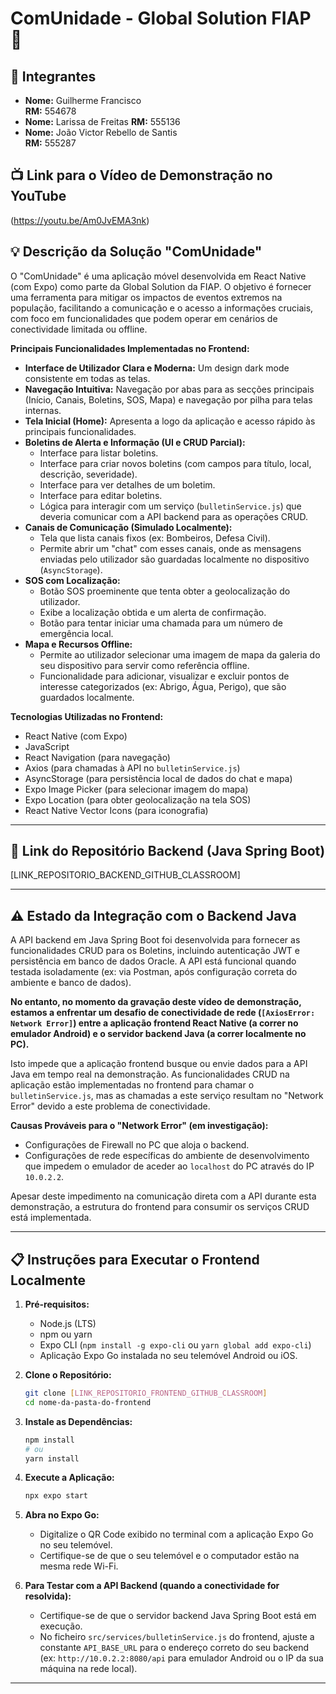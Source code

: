 #   ComUnidade - Global Solution FIAP 📱
## 👥 Integrantes

- **Nome:** Guilherme Francisco   
  **RM:** 554678 
- **Nome:** Larissa de Freitas
  **RM:** 555136
- **Nome:** João Victor Rebello de Santis  
  **RM:** 555287
## 📺 Link para o Vídeo de Demonstração no YouTube

(https://youtu.be/Am0JvEMA3nk)


## 💡 Descrição da Solução "ComUnidade"

O "ComUnidade" é uma aplicação móvel desenvolvida em React Native (com Expo) como parte da Global Solution da FIAP. O objetivo é fornecer uma ferramenta para mitigar os impactos de eventos extremos na população, facilitando a comunicação e o acesso a informações cruciais, com foco em funcionalidades que podem operar em cenários de conectividade limitada ou offline.

**Principais Funcionalidades Implementadas no Frontend:**

* **Interface de Utilizador Clara e Moderna:** Um design dark mode consistente em todas as telas.
* **Navegação Intuitiva:** Navegação por abas para as secções principais (Início, Canais, Boletins, SOS, Mapa) e navegação por pilha para telas internas.
* **Tela Inicial (Home):** Apresenta a logo da aplicação e acesso rápido às principais funcionalidades.
* **Boletins de Alerta e Informação (UI e CRUD Parcial):**
    * Interface para listar boletins.
    * Interface para criar novos boletins (com campos para título, local, descrição, severidade).
    * Interface para ver detalhes de um boletim.
    * Interface para editar boletins.
    * Lógica para interagir com um serviço (`bulletinService.js`) que deveria comunicar com a API backend para as operações CRUD.
* **Canais de Comunicação (Simulado Localmente):**
    * Tela que lista canais fixos (ex: Bombeiros, Defesa Civil).
    * Permite abrir um "chat" com esses canais, onde as mensagens enviadas pelo utilizador são guardadas localmente no dispositivo (`AsyncStorage`).
* **SOS com Localização:**
    * Botão SOS proeminente que tenta obter a geolocalização do utilizador.
    * Exibe a localização obtida e um alerta de confirmação.
    * Botão para tentar iniciar uma chamada para um número de emergência local.
* **Mapa e Recursos Offline:**
    * Permite ao utilizador selecionar uma imagem de mapa da galeria do seu dispositivo para servir como referência offline.
    * Funcionalidade para adicionar, visualizar e excluir pontos de interesse categorizados (ex: Abrigo, Água, Perigo), que são guardados localmente.

**Tecnologias Utilizadas no Frontend:**

* React Native (com Expo)
* JavaScript
* React Navigation (para navegação)
* Axios (para chamadas à API no `bulletinService.js`)
* AsyncStorage (para persistência local de dados do chat e mapa)
* Expo Image Picker (para selecionar imagem do mapa)
* Expo Location (para obter geolocalização na tela SOS)
* React Native Vector Icons (para iconografia)

---

## 🔗 Link do Repositório Backend (Java Spring Boot)

[LINK_REPOSITORIO_BACKEND_GITHUB_CLASSROOM]

---

## ⚠️ Estado da Integração com o Backend Java

A API backend em Java Spring Boot foi desenvolvida para fornecer as funcionalidades CRUD para os Boletins, incluindo autenticação JWT e persistência em banco de dados Oracle. A API está funcional quando testada isoladamente (ex: via Postman, após configuração correta do ambiente e banco de dados).

**No entanto, no momento da gravação deste vídeo de demonstração, estamos a enfrentar um desafio de conectividade de rede (`[AxiosError: Network Error]`) entre a aplicação frontend React Native (a correr no emulador Android) e o servidor backend Java (a correr localmente no PC).**

Isto impede que a aplicação frontend busque ou envie dados para a API Java em tempo real na demonstração. As funcionalidades CRUD na aplicação estão implementadas no frontend para chamar o `bulletinService.js`, mas as chamadas a este serviço resultam no "Network Error" devido a este problema de conectividade.

**Causas Prováveis para o "Network Error" (em investigação):**
* Configurações de Firewall no PC que aloja o backend.
* Configurações de rede específicas do ambiente de desenvolvimento que impedem o emulador de aceder ao `localhost` do PC através do IP `10.0.2.2`.

Apesar deste impedimento na comunicação direta com a API durante esta demonstração, a estrutura do frontend para consumir os serviços CRUD está implementada.

---

## 📋 Instruções para Executar o Frontend Localmente

1.  **Pré-requisitos:**
    * Node.js (LTS)
    * npm ou yarn
    * Expo CLI (`npm install -g expo-cli` ou `yarn global add expo-cli`)
    * Aplicação Expo Go instalada no seu telemóvel Android ou iOS.

2.  **Clone o Repositório:**
    ```bash
    git clone [LINK_REPOSITORIO_FRONTEND_GITHUB_CLASSROOM]
    cd nome-da-pasta-do-frontend
    ```

3.  **Instale as Dependências:**
    ```bash
    npm install
    # ou
    yarn install
    ```

4.  **Execute a Aplicação:**
    ```bash
    npx expo start
    ```

5.  **Abra no Expo Go:**
    * Digitalize o QR Code exibido no terminal com a aplicação Expo Go no seu telemóvel.
    * Certifique-se de que o seu telemóvel e o computador estão na mesma rede Wi-Fi.

6.  **Para Testar com a API Backend (quando a conectividade for resolvida):**
    * Certifique-se de que o servidor backend Java Spring Boot está em execução.
    * No ficheiro `src/services/bulletinService.js` do frontend, ajuste a constante `API_BASE_URL` para o endereço correto do seu backend (ex: `http://10.0.2.2:8080/api` para emulador Android ou o IP da sua máquina na rede local).

---
